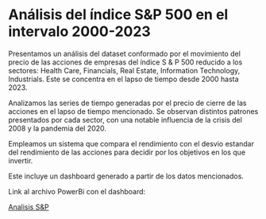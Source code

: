 # Análisis del índice S&P 500 en el intervalo 2000-2023

Presentamos un análisis del dataset conformado por el movimiento del precio de las acciones de empresas del índice S & P 500 reducido a los sectores: Health Care, Financials, Real Estate, Information Technology, Industrials. Este se concentra en el lapso de tiempo desde 2000 hasta 2023.

Analizamos las series de tiempo generadas por el precio de cierre de las acciones en el lapso de tiempo mencionado.
Se observan distintos patrones presentados por cada sector, con una notable influencia de la crisis del 2008 y la pandemia del 2020.

Empleamos un sistema que compara el rendimiento con el desvio estandar del rendimiento de las acciones para decidir por los objetivos en los que invertir.

Este incluye un dashboard generado a partir de los datos mencionados. 

Link al archivo PowerBi con el dashboard:

[Analisis S&P](https://mega.nz/file/ItI3EYbS#gJ_HNZxEpSDocXnVgVtiiEtSaMGKCHYHCDlazOr9URQ)

